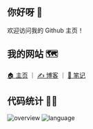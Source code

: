 ## 你好呀 👋

欢迎访问我的 Github 主页！

## 我的网站 🗺️

[🏠 主页](https://fzf404.art/) ｜ [✍️ 博客](https://blog.fzf404.art/) ｜ [📓 笔记](https://note.fzf404.art/)

## 代码统计 👨‍💻

![overview](https://cdn.fzf404.art/github-stats@output/generated/overview.svg)
![language](https://cdn.fzf404.art/github-stats@output/generated/languages.svg)
